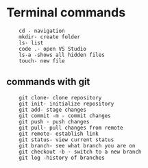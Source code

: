 # Terminal commands

        cd - navigation
        mkdir- create folder
        ls- list 
        code .- open VS Studio
        ls-a -shows all hidden files
        touch- new file
        

## commands with git

        git clone- clone repository
        git init- initialize repository
        git add- stage changes
        git commit -m - commit changes
        git push - push changes 
        git pull- pull changes from remote
        git remote- establish link
        git status- view current status
        git branch- see what branch you are on
        git checkout -b - switch to a new branch
        git log -history of branches
